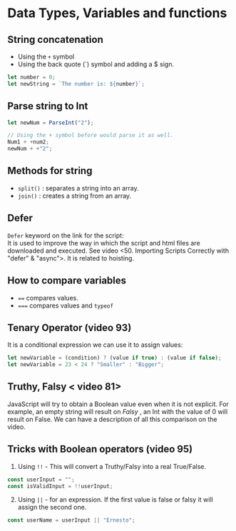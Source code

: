 # Data Types, Variables and functions

## String concatenation

- Using the `+` symbol
- Using the back quote (`) symbol and adding a $ sign.

```JavaScript
let number = 0;
let newString = `The number is: ${number}`;
```

## Parse string to Int

```JavaScript
let newNum = ParseInt("2");

// Using the + symbol before would parse it as well.
Num1 + +num2;
newNum + +"2";
```

## Methods for string

- `split()` : separates a string into an array.
- `join()` : creates a string from an array.

## Defer

`Defer` keyword on the link for the script:  
It is used to improve the way in which the script and html files are downloaded and executed. See video <50. Importing Scripts Correctly with "defer" & "async">. It is related to hoisting.

## How to compare variables

- `==` compares values.
- `===` compares values and `typeof`

## Tenary Operator (video 93)

It is a conditional expression we can use it to assign values:

```JavaScript
let newVariable = (condition) ? (value if true) : (value if false);
let newVariable = 23 < 24 ? "Smaller" : "Bigger";
```

## Truthy, Falsy < video 81>

JavaScript will try to obtain a Boolean value even when it is not explicit. For example, an empty string will result on *Falsy* , an Int with the value of 0 will result on False.
We can have a description of all this comparison on the video.

## Tricks with Boolean operators (video 95)

1. Using `!!` - This will convert a Truthy/Falsy into a real True/False.

```JavaScript
const userInput = "";
const isValidInput = !!userInput;
```

2. Using `||` - for an expression. If the first value is false or falsy it will assign the second one.

```JavaScript
const userName = userInput || "Ernesto";
```
